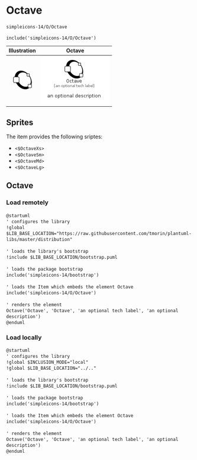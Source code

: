 # Octave


```text
simpleicons-14/O/Octave
```

```text
include('simpleicons-14/O/Octave')
```



| Illustration | Octave |
| :---: | :---: |
| ![illustration for Illustration](../../simpleicons-14/O/Octave.png) | ![illustration for Octave](../../simpleicons-14/O/Octave.Local.png) |



## Sprites
The item provides the following sriptes:

- `<$OctaveXs>`
- `<$OctaveSm>`
- `<$OctaveMd>`
- `<$OctaveLg>`





## Octave

### Load remotely
```plantuml
@startuml
' configures the library
!global $LIB_BASE_LOCATION="https://raw.githubusercontent.com/tmorin/plantuml-libs/master/distribution"

' loads the library's bootstrap
!include $LIB_BASE_LOCATION/bootstrap.puml

' loads the package bootstrap
include('simpleicons-14/bootstrap')

' loads the Item which embeds the element Octave
include('simpleicons-14/O/Octave')

' renders the element
Octave('Octave', 'Octave', 'an optional tech label', 'an optional description')
@enduml
```

### Load locally
```plantuml
@startuml
' configures the library
!global $INCLUSION_MODE="local"
!global $LIB_BASE_LOCATION="../.."

' loads the library's bootstrap
!include $LIB_BASE_LOCATION/bootstrap.puml

' loads the package bootstrap
include('simpleicons-14/bootstrap')

' loads the Item which embeds the element Octave
include('simpleicons-14/O/Octave')

' renders the element
Octave('Octave', 'Octave', 'an optional tech label', 'an optional description')
@enduml
```

